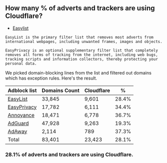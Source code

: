 ## How many % of adverts and trackers are using Cloudflare?


- [Easylist](https://web.archive.org/web/20210516110248/https://easylist.to/)
```
EasyList is the primary filter list that removes most adverts from international webpages, including unwanted frames, images and objects.

EasyPrivacy is an optional supplementary filter list that completely removes all forms of tracking from the internet, including web bugs, tracking scripts and information collectors, thereby protecting your personal data.
```


We picked domain-blocking lines from the list and filtered out domains which has exception rules.
Here's the result.


| Adblock list | Domains Count | Cloudflare | % |
| --- | --- | --- | --- |
| [EasyList](https://easylist.to/easylist/easylist.txt) | 33,845 | 9,601 | 28.4% |
| [EasyPrivacy](https://easylist.to/easylist/easyprivacy.txt) | 17,782 | 6,111 | 34.4% |
| [Annoyance](https://secure.fanboy.co.nz/fanboy-annoyance.txt) | 18,471 | 6,778 | 36.7% |
| [AdGuard](https://adguardteam.github.io/AdGuardSDNSFilter/Filters/filter.txt) | 47,928 | 9,263 | 19.3% |
| [AdAway](https://raw.githubusercontent.com/AdAway/adaway.github.io/master/hosts.txt) | 2,114 | 789 | 37.3% |
| Total | 83,401 | 23,423 | 28.1% |


### 28.1% of adverts and trackers are using Cloudflare.
